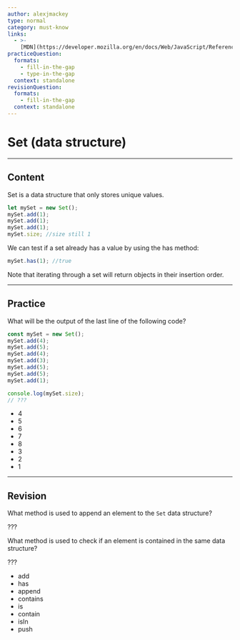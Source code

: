 ```yaml
---
author: alexjmackey
type: normal
category: must-know
links:
  - >-
    [MDN](https://developer.mozilla.org/en/docs/Web/JavaScript/Reference/Global_Objects/Set){website}
practiceQuestion:
  formats:
    - fill-in-the-gap
    - type-in-the-gap
  context: standalone
revisionQuestion:
  formats:
    - fill-in-the-gap
  context: standalone
---
```


# Set (data structure)


---

## Content

Set is a data structure that only stores unique values.

```javascript
let mySet = new Set();
mySet.add(1);
mySet.add(1);
mySet.add(1);
mySet.size; //size still 1
```

We can test if a set already has a value by using the has method:

```javascript
mySet.has(1); //true
```

Note that iterating through a set will return objects in their insertion order.


---

## Practice

What will be the output of the last line of the following code?

```javascript
const mySet = new Set();
mySet.add(4);
mySet.add(5);
mySet.add(4);
mySet.add(3);
mySet.add(5);
mySet.add(5);
mySet.add(1);

console.log(mySet.size);
// ???
```

- 4
- 5
- 6
- 7
- 8
- 3
- 2
- 1


---

## Revision

What method is used to append an element to the `Set` data structure?

???

What method is used to check if an element is contained in the same data structure?

???

- add
- has
- append
- contains
- is
- contain
- isIn
- push
 
